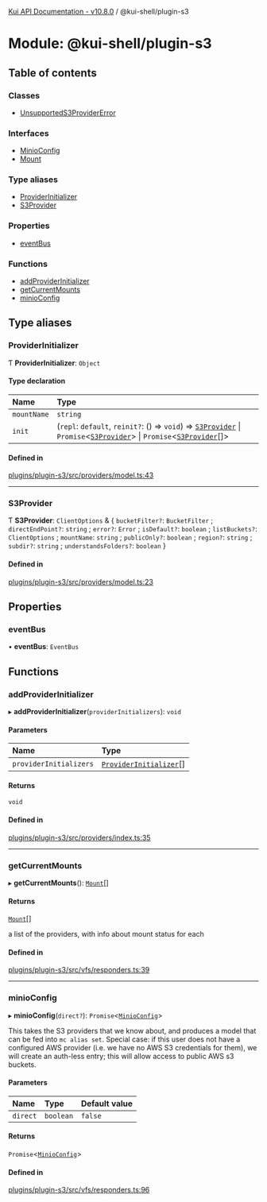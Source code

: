 [Kui API Documentation - v10.8.0](../README.md) / @kui-shell/plugin-s3

# Module: @kui-shell/plugin-s3

## Table of contents

### Classes

- [UnsupportedS3ProviderError](../classes/kui_shell_plugin_s3.UnsupportedS3ProviderError.md)

### Interfaces

- [MinioConfig](../interfaces/kui_shell_plugin_s3.MinioConfig.md)
- [Mount](../interfaces/kui_shell_plugin_s3.Mount.md)

### Type aliases

- [ProviderInitializer](kui_shell_plugin_s3.md#providerinitializer)
- [S3Provider](kui_shell_plugin_s3.md#s3provider)

### Properties

- [eventBus](kui_shell_plugin_s3.md#eventbus)

### Functions

- [addProviderInitializer](kui_shell_plugin_s3.md#addproviderinitializer)
- [getCurrentMounts](kui_shell_plugin_s3.md#getcurrentmounts)
- [minioConfig](kui_shell_plugin_s3.md#minioconfig)

## Type aliases

### ProviderInitializer

Ƭ **ProviderInitializer**: `Object`

#### Type declaration

| Name        | Type                                                                                                                                                                                                                                  |
| :---------- | :------------------------------------------------------------------------------------------------------------------------------------------------------------------------------------------------------------------------------------ |
| `mountName` | `string`                                                                                                                                                                                                                              |
| `init`      | (`repl`: `default`, `reinit?`: () => `void`) => [`S3Provider`](kui_shell_plugin_s3.md#s3provider) \| `Promise`<[`S3Provider`](kui_shell_plugin_s3.md#s3provider)\> \| `Promise`<[`S3Provider`](kui_shell_plugin_s3.md#s3provider)[]\> |

#### Defined in

[plugins/plugin-s3/src/providers/model.ts:43](https://github.com/mra-ruiz/kui/blob/27e887ab4/plugins/plugin-s3/src/providers/model.ts#L43)

---

### S3Provider

Ƭ **S3Provider**: `ClientOptions` & { `bucketFilter?`: `BucketFilter` ; `directEndPoint?`: `string` ; `error?`: `Error` ; `isDefault?`: `boolean` ; `listBuckets?`: `ClientOptions` ; `mountName`: `string` ; `publicOnly?`: `boolean` ; `region?`: `string` ; `subdir?`: `string` ; `understandsFolders?`: `boolean` }

#### Defined in

[plugins/plugin-s3/src/providers/model.ts:23](https://github.com/mra-ruiz/kui/blob/27e887ab4/plugins/plugin-s3/src/providers/model.ts#L23)

## Properties

### eventBus

• **eventBus**: `EventBus`

## Functions

### addProviderInitializer

▸ **addProviderInitializer**(`providerInitializers`): `void`

#### Parameters

| Name                   | Type                                                                  |
| :--------------------- | :-------------------------------------------------------------------- |
| `providerInitializers` | [`ProviderInitializer`](kui_shell_plugin_s3.md#providerinitializer)[] |

#### Returns

`void`

#### Defined in

[plugins/plugin-s3/src/providers/index.ts:35](https://github.com/mra-ruiz/kui/blob/27e887ab4/plugins/plugin-s3/src/providers/index.ts#L35)

---

### getCurrentMounts

▸ **getCurrentMounts**(): [`Mount`](../interfaces/kui_shell_plugin_s3.Mount.md)[]

#### Returns

[`Mount`](../interfaces/kui_shell_plugin_s3.Mount.md)[]

a list of the providers, with info about mount status for each

#### Defined in

[plugins/plugin-s3/src/vfs/responders.ts:39](https://github.com/mra-ruiz/kui/blob/27e887ab4/plugins/plugin-s3/src/vfs/responders.ts#L39)

---

### minioConfig

▸ **minioConfig**(`direct?`): `Promise`<[`MinioConfig`](../interfaces/kui_shell_plugin_s3.MinioConfig.md)\>

This takes the S3 providers that we know about, and produces a
model that can be fed into `mc alias set`. Special case: if this
user does not have a configured AWS provider (i.e. we have no AWS
S3 credentials for them), we will create an auth-less entry; this
will allow access to public AWS s3 buckets.

#### Parameters

| Name     | Type      | Default value |
| :------- | :-------- | :------------ |
| `direct` | `boolean` | `false`       |

#### Returns

`Promise`<[`MinioConfig`](../interfaces/kui_shell_plugin_s3.MinioConfig.md)\>

#### Defined in

[plugins/plugin-s3/src/vfs/responders.ts:96](https://github.com/mra-ruiz/kui/blob/27e887ab4/plugins/plugin-s3/src/vfs/responders.ts#L96)
